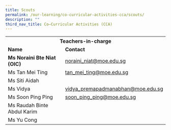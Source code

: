 ```yaml
---
title: Scouts
permalink: /our-learning/co-curricular-activities-cca/scouts/
description: ""
third_nav_title: Co–Curricular Activities (CCA)
---
```

<table>
<tbody>
<tr>
<th colspan="2" style="text-align: center;">Teachers-in-charge</th>
</tr>
<tr>
<td><strong>Name</strong></td>
<td><strong>Contact</strong></td>
</tr>
<tr>
<td><strong>Ms Noraini Bte Niat (OIC)</strong></td>
<td><a target="" href="mailto:noraini_niat@moe.edu.sg">noraini_niat@moe.edu.sg</a></td>
</tr>
<tr>
<td>Ms Tan Mei Ting</td>
<td><a target="" href="mailto:tan_mei_ting@moe.edu.sg">tan_mei_ting@moe.edu.sg</a></td>
</tr>
<tr>
<td>Ms Siti Aidah</td>
</tr>
<tr>
<td>Ms Vidya</td>
<td><a target="" href="mailto:vidya_premapadmanabhan@moe.edu.sg">vidya_premapadmanabhan@moe.edu.sg</a></td>
</tr>
<tr>
<td>Ms Soon Ping Ping</td>
<td><a target="" href="mailto:soon_ping_ping@moe.edu.sg">soon_ping_ping@moe.edu.sg</a></td>
</tr>
<tr>
<td>Ms Raudah Binte Abdul Karim</td>
</tr>
<tr>
<td>Ms Yu Cong</td>
</tr>
</tbody>
</table>